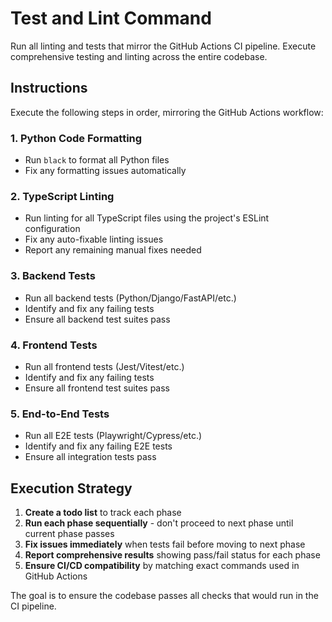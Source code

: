 # Test and Lint Command

Run all linting and tests that mirror the GitHub Actions CI pipeline. Execute comprehensive testing and linting across the entire codebase.

## Instructions

Execute the following steps in order, mirroring the GitHub Actions workflow:

### 1. Python Code Formatting
- Run `black` to format all Python files
- Fix any formatting issues automatically

### 2. TypeScript Linting
- Run linting for all TypeScript files using the project's ESLint configuration
- Fix any auto-fixable linting issues
- Report any remaining manual fixes needed

### 3. Backend Tests
- Run all backend tests (Python/Django/FastAPI/etc.)
- Identify and fix any failing tests
- Ensure all backend test suites pass

### 4. Frontend Tests
- Run all frontend tests (Jest/Vitest/etc.)
- Identify and fix any failing tests
- Ensure all frontend test suites pass

### 5. End-to-End Tests
- Run all E2E tests (Playwright/Cypress/etc.)
- Identify and fix any failing E2E tests
- Ensure all integration tests pass

## Execution Strategy

1. **Create a todo list** to track each phase
2. **Run each phase sequentially** - don't proceed to next phase until current phase passes
3. **Fix issues immediately** when tests fail before moving to next phase
4. **Report comprehensive results** showing pass/fail status for each phase
5. **Ensure CI/CD compatibility** by matching exact commands used in GitHub Actions

The goal is to ensure the codebase passes all checks that would run in the CI pipeline.